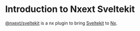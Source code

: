 # Introduction to Nxext Sveltekit

[@nxext/sveltekit](https://github.com/nxext/nx-extensions/tree/main/packages/sveltekit) is a nx plugin to bring [Sveltekit](https://kit.svelte.dev) to [Nx](https://nx.dev/).

